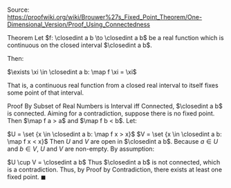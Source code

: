 # 

Source: https://proofwiki.org/wiki/Brouwer%27s_Fixed_Point_Theorem/One-Dimensional_Version/Proof_Using_Connectedness

Theorem
Let $f: \closedint a b \to \closedint a b$ be a real function which is continuous on the closed interval $\closedint a b$.

Then:

$\exists \xi \in \closedint a b: \map f \xi = \xi$

That is, a continuous real function from a closed real interval to itself fixes some point of that interval.


Proof
By Subset of Real Numbers is Interval iff Connected, $\closedint a b$ is connected.
Aiming for a contradiction, suppose there is no fixed point.
Then $\map f a > a$ and $\map f b < b$.
Let:

$U = \set {x \in \closedint a b: \map f x > x}$
$V = \set {x \in \closedint a b: \map f x < x}$
Then $U$ and $V$ are open in $\closedint a b$.
Because $a \in U$ and $b\in V$, $U$ and $V$ are non-empty.
By assumption:

$U \cup V = \closedint a b$
Thus $\closedint a b$ is not connected, which is a contradiction.
Thus, by Proof by Contradiction, there exists at least one fixed point.
$\blacksquare$





